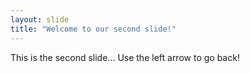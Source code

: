 ```yaml
---
layout: slide
title: "Welcome to our second slide!"
---
```

This is the second slide...
Use the left arrow to go back!
